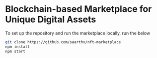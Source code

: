 # Blockchain-based Marketplace for Unique Digital Assets

To set up the repository and run the marketplace locally, run the below
```bash
git clone https://github.com/saarthv/nft-marketplace
npm install
npm start
```

